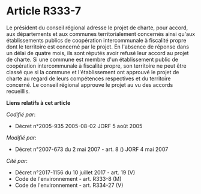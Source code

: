 # Article R333-7

Le président du conseil régional adresse le projet de charte, pour accord, aux départements et aux communes territorialement
concernés ainsi qu'aux établissements publics de coopération intercommunale à fiscalité propre dont le territoire est
concerné par le projet. En l'absence de réponse dans un délai de quatre mois, ils sont réputés avoir refusé leur accord au
projet de charte. Si une commune est membre d'un établissement public de coopération intercommunale à fiscalité propre, son
territoire ne peut être classé que si la commune et l'établissement ont approuvé le projet de charte au regard de leurs
compétences respectives et du territoire concerné. Le conseil régional approuve le projet au vu des accords recueillis.

**Liens relatifs à cet article**

_Codifié par_:

  - Décret n°2005-935 2005-08-02 JORF 5 août 2005

_Modifié par_:

  - Décret n°2007-673 du 2 mai 2007 - art. 8 () JORF 4 mai 2007

_Cité par_:

  - Décret n°2017-1156 du 10 juillet 2017 - art. 19 (V)
  - Code de l'environnement - art. R333-8 (M)
  - Code de l'environnement - art. R334-27 (V)
